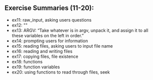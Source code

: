 ## Exercise Summaries (11-20):

* ex11: raw_input, asking users questions
* ex12: ""
* ex13: ARGV: “Take whatever is in argv, unpack it, and assign it to all these variables on the left in order.”
* ex14: prompting users for information
* ex15: reading files, asking users to input file name
* ex16: reading and writing files
* ex17: copying files, file existence
* ex18: functions
* ex19: function variables
* ex20: using functions to read through files, seek

